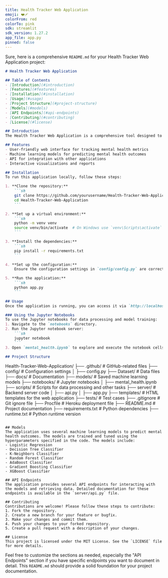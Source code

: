 ```yaml
---
title: Health Tracker Web Application
emoji: ❤️‍🩹 
colorFrom: red
colorTo: pink
sdk: streamlit
sdk_version: 1.27.2
app_file: app.py
pinned: false
---
```

Sure, here is a comprehensive `README.md` for your Health Tracker Web Application project:

```markdown
# Health Tracker Web Application

## Table of Contents
- [Introduction](#introduction)
- [Features](#features)
- [Installation](#installation)
- [Usage](#usage)
- [Project Structure](#project-structure)
- [Models](#models)
- [API Endpoints](#api-endpoints)
- [Contributing](#contributing)
- [License](#license)

## Introduction
The Health Tracker Web Application is a comprehensive tool designed to help users monitor and improve their mental health. It leverages machine learning models to provide insights and predictions based on user data.

## Features
- User-friendly web interface for tracking mental health metrics
- Machine learning models for predicting mental health outcomes
- API for integration with other applications
- Interactive visualizations and reports

## Installation
To run this application locally, follow these steps:

1. **Clone the repository:**
    ```sh
    git clone https://github.com/yourusername/Health-Tracker-Web-Application.git
    cd Health-Tracker-Web-Application
    ```

2. **Set up a virtual environment:**
    ```sh
    python -m venv venv
    source venv/bin/activate  # On Windows use `venv\Scripts\activate`
    ```

3. **Install the dependencies:**
    ```sh
    pip install -r requirements.txt
    ```

4. **Set up the configuration:**
    Ensure the configuration settings in `config/config.py` are correct.

5. **Run the application:**
    ```sh
    python app.py
    ```

## Usage
Once the application is running, you can access it via `http://localhost:5000` in your web browser.

### Using the Jupyter Notebooks
To use the Jupyter notebooks for data processing and model training:
1. Navigate to the `notebooks` directory.
2. Run the Jupyter notebook server:
    ```sh
    jupyter notebook
    ```
3. Open `mental_health.ipynb` to explore and execute the notebook cells.

## Project Structure
```
Health-Tracker-Web-Application/
├── .github/                 # GitHub-related files
├── config/                  # Configuration settings
│   ├── config.py
├── Dataset/                 # Data files
├── docs/                    # Documentation
├── models/                  # Saved machine learning models
├── notebooks/               # Jupyter notebooks
│   ├── mental_health.ipynb
├── scripts/                 # Scripts for data processing and other tasks
├── server/                  # Backend server code
│   ├── api.py
│   ├── app.py
├── templates/               # HTML templates for the web application
├── tests/                   # Test cases
├── .gitignore               # Git ignore file
├── Procfile                 # Heroku deployment file
├── README.md                # Project documentation
├── requirements.txt         # Python dependencies
├── runtime.txt              # Python runtime version
```

## Models
The application uses several machine learning models to predict mental health outcomes. The models are trained and tuned using the hyperparameters specified in the code. The models include:
- Logistic Regression
- Decision Tree Classifier
- K-Neighbors Classifier
- Random Forest Classifier
- AdaBoost Classifier
- Gradient Boosting Classifier
- XGBoost Classifier

## API Endpoints
The application provides several API endpoints for interacting with the models and retrieving data. Detailed documentation for these endpoints is available in the `server/api.py` file.

## Contributing
Contributions are welcome! Please follow these steps to contribute:
1. Fork the repository.
2. Create a new branch for your feature or bugfix.
3. Make your changes and commit them.
4. Push your changes to your forked repository.
5. Create a pull request with a description of your changes.

## License
This project is licensed under the MIT License. See the `LICENSE` file for more details.
```

Feel free to customize the sections as needed, especially the "API Endpoints" section if you have specific endpoints you want to document in detail. This `README.md` should provide a solid foundation for your project documentation.
